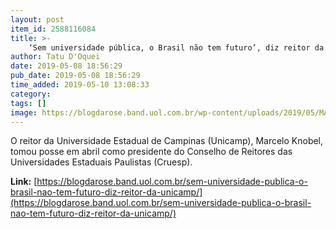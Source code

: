 ```yaml
---
layout: post
item_id: 2588116084
title: >-
    ‘Sem universidade pública, o Brasil não tem futuro’, diz reitor da Unicamp
author: Tatu D'Oquei
date: 2019-05-08 18:56:29
pub_date: 2019-05-08 18:56:29
time_added: 2019-05-10 13:08:33
category: 
tags: []
image: https://blogdarose.band.uol.com.br/wp-content/uploads/2019/05/MARCELO-KNOBEL.jpg
---
```


O reitor da Universidade Estadual de Campinas (Unicamp), Marcelo Knobel, tomou posse em abril como presidente do Conselho de Reitores das Universidades Estaduais Paulistas (Cruesp).

**Link:** [https://blogdarose.band.uol.com.br/sem-universidade-publica-o-brasil-nao-tem-futuro-diz-reitor-da-unicamp/](https://blogdarose.band.uol.com.br/sem-universidade-publica-o-brasil-nao-tem-futuro-diz-reitor-da-unicamp/)

